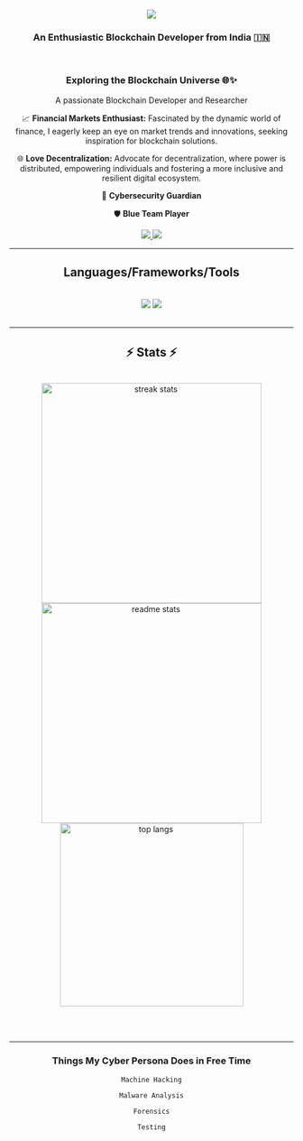 <h1 align="center">
    <img src="https://readme-typing-svg.herokuapp.com/?font=Righteous&size=39&center=true&vCenter=true&width=500&height=70&duration=3000&lines=Hi+There!+😜;+I'm+Sanjeev+Varma!;" />
</h1>

<h3 align="center"> An Enthusiastic Blockchain Developer from India 🇮🇳 </h3>

<br/>

<!-- about me -->

<div align="center">

### Exploring the Blockchain Universe 🌐✨
  A passionate Blockchain Developer and Researcher 

📈 **Financial Markets Enthusiast:**
   Fascinated by the dynamic world of finance, I eagerly keep an eye on market trends and innovations, seeking inspiration for blockchain solutions.

🌐 **Love Decentralization:**
   Advocate for decentralization, where power is distributed, empowering individuals and fostering a more inclusive and resilient digital ecosystem.

🔐 **Cybersecurity Guardian**
  

🛡️ **Blue Team Player**

</div>


<!-- Connect with me -->

<div align="center"> 
  <a href="mailto:sanjeevvarmacode@gmail.com">
    <img src="https://img.shields.io/badge/Gmail-333333?style=for-the-badge&logo=gmail&logoColor=red" />
  </a>
  
  <a href="https://linkedin.com/in/sanjeev-varmabionicimposter/" target="_blank">
    <img src="https://img.shields.io/badge/LinkedIn-0077B5?style=for-the-badge&logo=linkedin&logoColor=white" target="_blank" />
  </a>
</div>

<hr/>

<!--languages frameworks and tools-->

<h2 align="center"> Languages/Frameworks/Tools </h2>

<br/>

<div align="center">
  <img src="https://skillicons.dev/icons?i=cpp,solidity,py,django" />
  <img src="https://skillicons.dev/icons?i=dart,flutter,java,js,rust,git" />
  <br>
</div>

<br/>
<hr/>

<!-- Stats -->

<h2 align="center"> ⚡ Stats ⚡ </h2>

<br>

<div align=center>

  <img width=390 src="https://github-readme-streak-stats-Sanjeevvarmabetter.vercel.app/?user=salesp07&count_private=true&theme=react&border_radius=10" alt="streak stats"/>
  
  <img width=390 src="https://github-readme-stats-Sanjeevvarmabetter.vercel.app/api?username=salesp07&count_private=true&show_icons=true&theme=react&rank_icon=github&border_radius=10" alt="readme stats" />
  
  <br/>

  <img width=325 align="center" src="https://github-readme-stats-Sanjeevvarmabetter.vercel.app/api/top-langs/?username=salesp07&hide=HTML&langs_count=8&layout=compact&theme=react&border_radius=10&size_weight=0.5&count_weight=0.5&exclude_repo=github-readme-stats" alt="top langs" />

</div>

<br/><br/>

<hr/>

<h3 align="center"> Things My Cyber Persona Does in Free Time </h3>

<div align="center">
    
    Machine Hacking

    Malware Analysis

    Forensics

    Testing

</div>

<br/>
